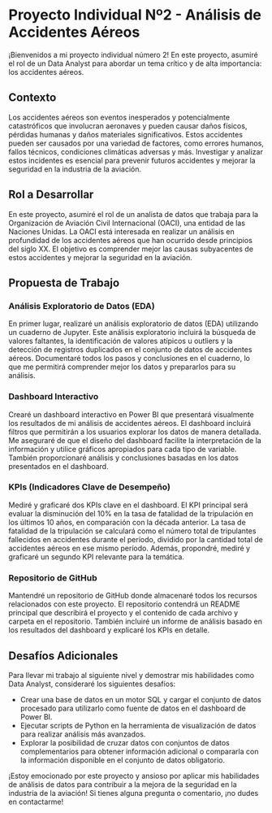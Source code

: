# Proyecto Individual Nº2 - Análisis de Accidentes Aéreos

¡Bienvenidos a mi proyecto individual número 2! En este proyecto, asumiré el rol de un Data Analyst para abordar un tema crítico y de alta importancia: los accidentes aéreos.

## Contexto

Los accidentes aéreos son eventos inesperados y potencialmente catastróficos que involucran aeronaves y pueden causar daños físicos, pérdidas humanas y daños materiales significativos. Estos accidentes pueden ser causados por una variedad de factores, como errores humanos, fallos técnicos, condiciones climáticas adversas y más. Investigar y analizar estos incidentes es esencial para prevenir futuros accidentes y mejorar la seguridad en la industria de la aviación.

## Rol a Desarrollar

En este proyecto, asumiré el rol de un analista de datos que trabaja para la Organización de Aviación Civil Internacional (OACI), una entidad de las Naciones Unidas. La OACI está interesada en realizar un análisis en profundidad de los accidentes aéreos que han ocurrido desde principios del siglo XX. El objetivo es comprender mejor las causas subyacentes de estos accidentes y mejorar la seguridad en la aviación.

## Propuesta de Trabajo

### Análisis Exploratorio de Datos (EDA)

En primer lugar, realizaré un análisis exploratorio de datos (EDA) utilizando un cuaderno de Jupyter. Este análisis exploratorio incluirá la búsqueda de valores faltantes, la identificación de valores atípicos u outliers y la detección de registros duplicados en el conjunto de datos de accidentes aéreos. Documentaré todos los pasos y conclusiones en el cuaderno, lo que me permitirá comprender mejor los datos y prepararlos para su análisis.

### Dashboard Interactivo

Crearé un dashboard interactivo en Power BI que presentará visualmente los resultados de mi análisis de accidentes aéreos. El dashboard incluirá filtros que permitirán a los usuarios explorar los datos de manera detallada. Me aseguraré de que el diseño del dashboard facilite la interpretación de la información y utilice gráficos apropiados para cada tipo de variable. También proporcionaré análisis y conclusiones basadas en los datos presentados en el dashboard.

### KPIs (Indicadores Clave de Desempeño)

Mediré y graficaré dos KPIs clave en el dashboard. El KPI principal será evaluar la disminución del 10% en la tasa de fatalidad de la tripulación en los últimos 10 años, en comparación con la década anterior. La tasa de fatalidad de la tripulación se calculará como el número total de tripulantes fallecidos en accidentes durante el período, dividido por la cantidad total de accidentes aéreos en ese mismo período. Además, propondré, mediré y graficaré un segundo KPI relevante para la temática.

### Repositorio de GitHub

Mantendré un repositorio de GitHub donde almacenaré todos los recursos relacionados con este proyecto. El repositorio contendrá un README principal que describirá el proyecto y el contenido de cada archivo y carpeta en el repositorio. También incluiré un informe de análisis basado en los resultados del dashboard y explicaré los KPIs en detalle.

## Desafíos Adicionales

Para llevar mi trabajo al siguiente nivel y demostrar mis habilidades como Data Analyst, consideraré los siguientes desafíos:

- Crear una base de datos en un motor SQL y cargar el conjunto de datos procesado para utilizarlo como fuente de datos en el dashboard de Power BI.
- Ejecutar scripts de Python en la herramienta de visualización de datos para realizar análisis más avanzados.
- Explorar la posibilidad de cruzar datos con conjuntos de datos complementarios para obtener información adicional o compararla con la información disponible en el conjunto de datos obligatorio.

¡Estoy emocionado por este proyecto y ansioso por aplicar mis habilidades de análisis de datos para contribuir a la mejora de la seguridad en la industria de la aviación! Si tienes alguna pregunta o comentario, ¡no dudes en contactarme!

